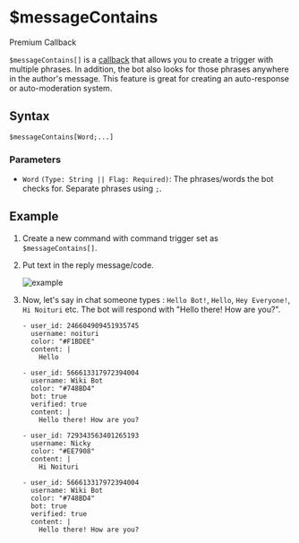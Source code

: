 # $messageContains
<div class="functionTags">
  <span id="PremiumTag">Premium</span>
  <span id="CallbackTag">Callback</span>
</div>

`$messageContains[]` is a [callback](../callbacks/introduction.md) that allows you to create a trigger with multiple phrases. In addition, the bot also looks for those phrases anywhere in the author's message. This feature is great for creating an auto-response or auto-moderation system. 

## Syntax
```
$messageContains[Word;...]
```

### Parameters
- `Word` `(Type: String || Flag: Required)`: The phrases/words the bot checks for. Separate phrases using `;`.

## Example
1. Create a new command with command trigger set as `$messageContains[]`.
2. Put text in the reply message/code.

    ![example](https://user-images.githubusercontent.com/69215413/114110028-8d714000-98a4-11eb-9e75-6d6ea5882756.png)

3. Now, let's say in chat someone types : `Hello Bot!`, `Hello`, `Hey Everyone!`, `Hi Noituri` etc. The bot will respond with "Hello there! How are you?".
   ``` discord yaml
   - user_id: 246604909451935745
     username: noituri
     color: "#F1BDEE"
     content: |
       Hello

   - user_id: 566613317972394004
     username: Wiki Bot
     color: "#748BD4"
     bot: true
     verified: true
     content: |
       Hello there! How are you?

   - user_id: 729343563401265193
     username: Nicky
     color: "#EE7908"
     content: |
       Hi Noituri

   - user_id: 566613317972394004
     username: Wiki Bot
     color: "#748BD4"
     bot: true
     verified: true
     content: |
       Hello there! How are you?
    ```

